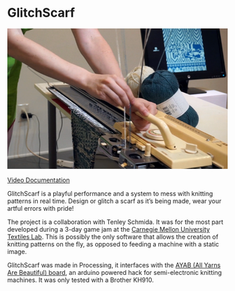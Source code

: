 # GlitchScarf
[![IMAGE ALT TEXT](https://raw.githubusercontent.com/molleindustria/GlitchScarf/master/thumbnail.png)](https://vimeo.com/276644342 "GlitchScarf Documentation")

[Video Documentation](https://vimeo.com/276644342)

GlitchScarf is a playful performance and a system to mess with knitting patterns in real time. Design or glitch a scarf as it’s being made, wear your artful errors with pride!

The project is a collaboration with Tenley Schmida. It was for the most part developed during a 3-day game jam at the [Carnegie Mellon University Textiles Lab](https://textiles-lab.github.io/).
This is possibly the only software that allows the creation of knitting patterns on the fly, as opposed to feeding a machine with a static image.

GlitchScarf was made in Processing, it interfaces with the [AYAB (All Yarns Are Beautiful) board](https://ayab-knitting.com/features/), an arduino powered hack for semi-electronic knitting machines.
It was only tested with a Brother KH910.
